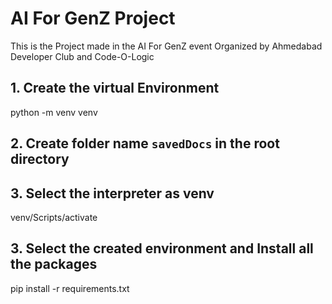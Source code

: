 # AI For GenZ Project
 This is the Project made in the AI For GenZ event Organized by Ahmedabad Developer Club and Code-O-Logic


## 1. Create the virtual Environment
python -m venv venv

## 2. Create folder name `savedDocs` in the root directory

## 3. Select the interpreter as venv
venv/Scripts/activate

## 3. Select the created environment and Install all the packages
pip install -r requirements.txt